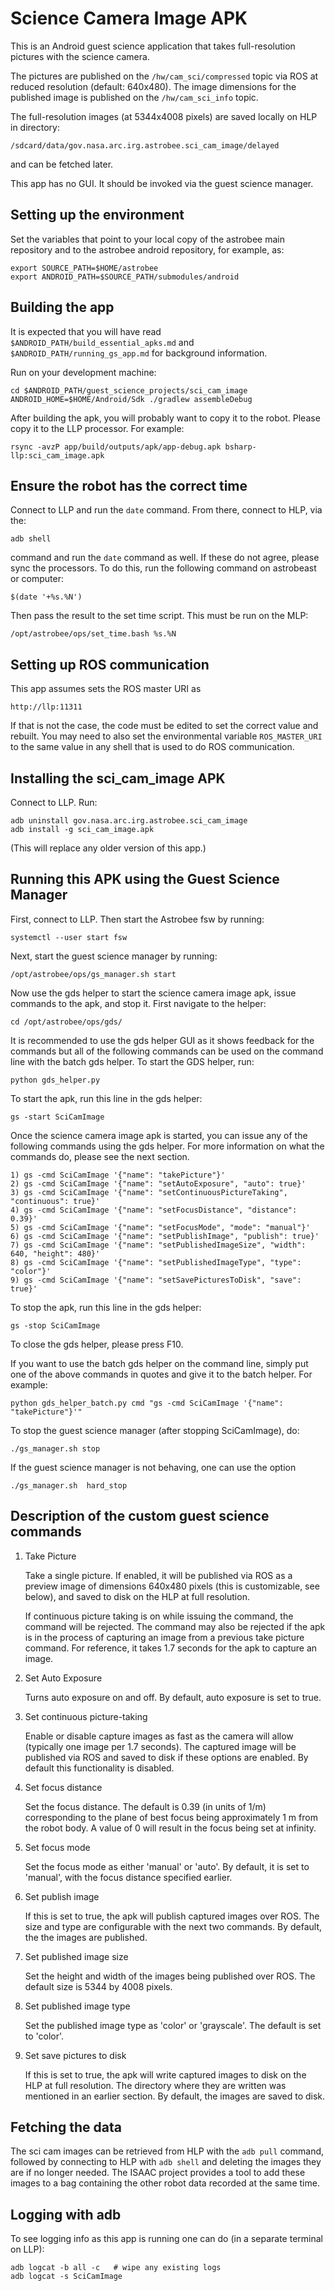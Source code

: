 # Science Camera Image APK

This is an Android guest science application that takes full-resolution
pictures with the science camera.

The pictures are published on the `/hw/cam_sci/compressed` topic via
ROS at reduced resolution (default: 640x480). The image dimensions for
the published image is published on the `/hw/cam_sci_info` topic.

The full-resolution images (at 5344x4008 pixels) are saved locally on
HLP in directory:

  `/sdcard/data/gov.nasa.arc.irg.astrobee.sci_cam_image/delayed`

and can be fetched later.

This app has no GUI. It should be invoked via the guest science
manager.

## Setting up the environment

Set the variables that point to your local copy of the astrobee main
repository and to the astrobee android repository, for example, as:

    export SOURCE_PATH=$HOME/astrobee
    export ANDROID_PATH=$SOURCE_PATH/submodules/android

## Building the app

It is expected that you will have read `$ANDROID_PATH/build_essential_apks.md`
and `$ANDROID_PATH/running_gs_app.md` for background information.

Run on your development machine:

    cd $ANDROID_PATH/guest_science_projects/sci_cam_image
    ANDROID_HOME=$HOME/Android/Sdk ./gradlew assembleDebug

After building the apk, you will probably want to copy it to the robot. Please
copy it to the LLP processor. For example:

    rsync -avzP app/build/outputs/apk/app-debug.apk bsharp-llp:sci_cam_image.apk

## Ensure the robot has the correct time

Connect to LLP and run the `date` command. From there, connect to HLP,
via the:

    adb shell

command and run the `date` command as well. If these do not agree, please sync
the processors. To do this, run the following command on astrobeast or computer:

    $(date '+%s.%N')

Then pass the result to the set time script. This must be run on the MLP:

    /opt/astrobee/ops/set_time.bash %s.%N

## Setting up ROS communication

This app assumes sets the ROS master URI as

    http://llp:11311

If that is not the case, the code must be edited to set the correct
value and rebuilt. You may need to also set the environmental variable
`ROS_MASTER_URI` to the same value in any shell that is used to do ROS
communication.

## Installing the sci_cam_image APK

Connect to LLP. Run:

    adb uninstall gov.nasa.arc.irg.astrobee.sci_cam_image
    adb install -g sci_cam_image.apk

(This will replace any older version of this app.)

## Running this APK using the Guest Science Manager

First, connect to LLP. Then start the Astrobee fsw by running: 

    systemctl --user start fsw

Next, start the guest science manager by running:

    /opt/astrobee/ops/gs_manager.sh start

Now use the gds helper to start the science camera image apk, issue
commands to the apk, and stop it. First navigate to the helper:

    cd /opt/astrobee/ops/gds/

It is recommended to use the gds helper GUI as it shows feedback for the
commands but all of the following commands can be used on the command line with
the batch gds helper. To start the GDS helper, run:

    python gds_helper.py

To start the apk, run this line in the gds helper:

    gs -start SciCamImage

Once the science camera image apk is started, you can issue any of the following
commands using the gds helper. For more information on what the commands do,
please see the next section.

    1) gs -cmd SciCamImage '{"name": "takePicture"}'
    2) gs -cmd SciCamImage '{"name": "setAutoExposure", "auto": true}'
    3) gs -cmd SciCamImage '{"name": "setContinuousPictureTaking", "continuous": true}'
    4) gs -cmd SciCamImage '{"name": "setFocusDistance", "distance": 0.39}'
    5) gs -cmd SciCamImage '{"name": "setFocusMode", "mode": "manual"}'
    6) gs -cmd SciCamImage '{"name": "setPublishImage", "publish": true}'
    7) gs -cmd SciCamImage '{"name": "setPublishedImageSize", "width": 640, "height": 480}'
    8) gs -cmd SciCamImage '{"name": "setPublishedImageType", "type": "color"}'
    9) gs -cmd SciCamImage '{"name": "setSavePicturesToDisk", "save": true}'

To stop the apk, run this line in the gds helper:

    gs -stop SciCamImage

To close the gds helper, please press F10. 

If you want to use the batch gds helper on the command line, simply put one of
the above commands in quotes and give it to the batch helper. For example:

    python gds_helper_batch.py cmd "gs -cmd SciCamImage '{"name": "takePicture"}'"

To stop the guest science manager (after stopping SciCamImage), do:

    ./gs_manager.sh stop

If the guest science manager is not behaving, one can use the option

    ./gs_manager.sh  hard_stop


## Description of the custom guest science commands

1. Take Picture

    Take a single picture. If enabled, it will be published via ROS as a
    preview image of dimensions 640x480 pixels (this is customizable, see
    below), and saved to disk on the HLP at full resolution.

    If continuous picture taking is on while issuing the command, the command
    will be rejected. The command may also be rejected if the apk is in the
    process of capturing an image from a previous take picture command. For
    reference, it takes 1.7 seconds for the apk to capture an image.

2. Set Auto Exposure

    Turns auto exposure on and off. By default, auto exposure is set to true.

3. Set continuous picture-taking

    Enable or disable capture images as fast as the camera will allow
    (typically one image per 1.7 seconds). The captured image will be published 
    via ROS and saved to disk if these options are enabled. By default this
    functionality is disabled.

4. Set focus distance

    Set the focus distance. The default is 0.39 (in units of 1/m)
    corresponding to the plane of best focus being approximately 1 m from
    the robot body. A value of 0 will result in the focus being set at
    infinity.

5. Set focus mode

    Set the focus mode as either 'manual' or 'auto'. By default, it is set to
    'manual', with the focus distance specified earlier.

6. Set publish image

    If this is set to true, the apk will publish captured images over ROS. The
    size and type are configurable with the next two commands. By default, the
    the images are published.

7. Set published image size

    Set the height and width of the images being published over ROS. The default
    size is 5344 by 4008 pixels.

8. Set published image type

    Set the published image type as 'color' or 'grayscale'. The default is set
    to 'color'.

9. Set save pictures to disk

    If this is set to true, the apk will write captured images to disk on the
    HLP at full resolution. The directory where they are written was mentioned
    in an earlier section. By default, the images are saved to disk.

## Fetching the data

The sci cam images can be retrieved from HLP with the `adb pull`
command, followed by connecting to HLP with `adb shell` and deleting
the images they are if no longer needed. The ISAAC project provides a
tool to add these images to a bag containing the other robot data
recorded at the same time.

## Logging with adb

To see logging info as this app is running one can do (in a separate
terminal on LLP):

    adb logcat -b all -c   # wipe any existing logs
    adb logcat -s SciCamImage
